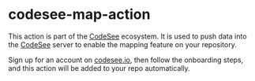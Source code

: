 # codesee-map-action

This action is part of the [CodeSee](https://codesee.io) ecosystem. It is used to push data into
the [CodeSee](https://codesee.io) server to enable the mapping feature on your repository.

Sign up for an account on [codesee.io](https://codesee.io/), then follow the onboarding steps, and this action will be added to your repo automatically.
